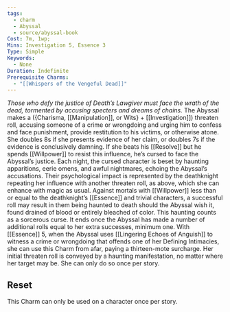 ```yaml
---
tags:
  - charm
  - Abyssal
  - source/abyssal-book
Cost: 7m, 1wp; 
Mins: Investigation 5, Essence 3
Type: Simple
Keywords:
  - None
Duration: Indefinite
Prerequisite Charms:
  - "[[Whispers of the Vengeful Dead]]"
---
```

*Those who defy the justice of Death’s Lawgiver must face the wrath of the dead, tormented by accusing specters and dreams of chains.*
The Abyssal makes a ({Charisma, [[Manipulation]], or Wits} + [[Investigation]]) threaten roll, accusing someone of a crime or wrongdoing and urging him to confess and face punishment, provide restitution to his victims, or otherwise atone. She doubles 8s if she presents evidence of her claim, or doubles 7s if the evidence is conclusively damning. If she beats his [[Resolve]] but he spends [[Willpower]] to resist this influence, he’s cursed to face the Abyssal’s justice.
Each night, the cursed character is beset by haunting apparitions, eerie omens, and awful nightmares, echoing the Abyssal’s accusations. Their psychological impact is represented by the deathknight repeating her influence with another threaten roll, as above, which she can enhance with magic as usual.
Against mortals with [[Willpower]] less than or equal to the deathknight’s [[Essence]] and trivial characters, a successful roll may result in them being haunted to death should the Abyssal wish it, found drained of blood or entirely bleached of color.
This haunting counts as a sorcerous curse. It ends once the Abyssal has made a number of additional rolls equal to her extra successes, minimum one.
With [[Essence]] 5, when the Abyssal uses [[Lingering Echoes of Anguish]] to witness a crime or wrongdoing that offends one of her Defining Intimacies, she can use this Charm from afar, paying a thirteen-mote surcharge. Her initial threaten roll is conveyed by a haunting manifestation, no matter where her target may be. She can only do so once per story.
## Reset 
This Charm can only be used on a character once per story.